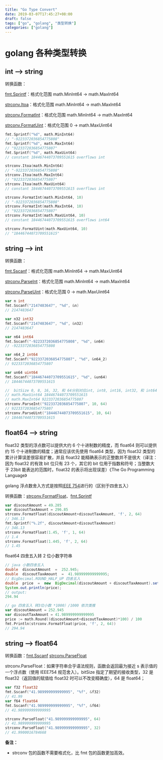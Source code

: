 ```yaml
---
title: "Go Type Convert"
date: 2019-03-07T17:45:27+08:00
draft: false
tags: ["go", "golang", "类型转换"]
categories: ["golang"]
---
```


# golang 各种类型转换

## int --> string

转换函数：

[fmt.Sprintf](https://golang.google.cn/pkg/fmt/#Sprintf "fmt.Sprintf")：格式化范围 math.MinInt64 -> math.MaxInt64

[strconv.Itoa](https://golang.google.cn/pkg/strconv/#Itoa "strconv.Itoa")：格式化范围 math.MinInt64 -> math.MaxInt64

[strconv.FormatInt](https://golang.google.cn/pkg/strconv/#FormatInt "strconv.FormatInt")：格式化范围 math.MinInt64 -> math.MaxInt64

[strconv.FormatUint](https://golang.google.cn/pkg/strconv/#FormatUint "strconv.FormatUint")：格式化范围 0 -> math.MaxUint64

```go
fmt.Sprintf("%d", math.MinInt64)
// "-9223372036854775808"
fmt.Sprintf("%d", math.MaxInt64)
// "9223372036854775807"
fmt.Sprintf("%d", math.MaxUint64)
// constant 18446744073709551615 overflows int

strconv.Itoa(math.MinInt64)
// "-9223372036854775808"
strconv.Itoa(math.MaxInt64)
// "9223372036854775807"
strconv.Itoa(math.MaxUint64)
// constant 18446744073709551615 overflows int

strconv.FormatInt(math.MinInt64, 10)
// "-9223372036854775808"
strconv.FormatInt(math.MaxInt64, 10)
// "9223372036854775807"
strconv.FormatInt(math.MaxUint64, 10)
// constant 18446744073709551615 overflows int64

strconv.FormatUint(math.MaxUint64, 10)
// "18446744073709551615"
```

## string --> int

转换函数：

[fmt.Sscanf](https://golang.google.cn/pkg/fmt/#Sscanf "fmt.Sscanf")：格式化范围 math.MinInt64 -> math.MaxUint64

[strconv.ParseInt](https://golang.google.cn/pkg/strconv/#ParseInt "strconv.ParseInt")：格式化范围 math.MinInt64 -> math.MaxInt64

[strconv.ParseUint](https://golang.google.cn/pkg/strconv/#ParseUint "strconv.ParseUint")：格式化范围 0 -> math.MaxUint64

```go
var n int
fmt.Sscanf("2147483647", "%d", &n)
// 2147483647

var n32 int32
fmt.Sscanf("2147483647", "%d", &n32)
// 2147483647

var n64 int64
fmt.Sscanf("-9223372036854775808", "%d", &n64)
// -9223372036854775808

var n64_2 int64
fmt.Sscanf("9223372036854775807", "%d", &n64_2)
// 9223372036854775807

var un64 uint64
fmt.Sscanf("18446744073709551615", "%d", &un64)
// 18446744073709551615

//  bitSize 0, 8, 16, 32, 和 64分别对应int, int8, int16, int32, 和 int64
// math.MaxUint64 18446744073709551615
// math.MaxInt64 9223372036854775807
strconv.ParseInt("9223372036854775807", 10, 64)
// 9223372036854775807
strconv.ParseUint("18446744073709551615", 10, 64)
// 18446744073709551615
```

## float64 --> string

float32 类型的浮点数可以提供大约 6 个十进制数的精度，而 float64 则可以提供约 15 个十进制数的精度；通常应该优先使用 float64 类型，因为 float32 类型的累计计算误差很容易扩散，并且 float32 能精确表示的正整数并不是很大（译注：因为 float32 的有效 bit 位只有 23 个，其它的 bit 位用于指数和符号；当整数大于 23bit 能表达的范围时，float32 的表示将出现误差）《The Go Programming Language》

golang 浮点数舍入方式是按照[IEEE 754](https://zh.wikipedia.org/wiki/IEEE_754 "IEEE 754")进行的（区别于四舍五入）

转换函数：[strconv.FormatFloat](https://golang.google.cn/pkg/strconv/#FormatFloat "strconv.FormatFloat")、[fmt.Sprintf](https://golang.google.cn/pkg/fmt/#Sprintf "fmt.Sprintf")

```go
var discoutAmount = 49.285
var discoutTaxAmount = 296.85
strconv.FormatFloat(discoutAmount+discoutTaxAmount, 'f', 2, 64)
// 346.13
fmt.Sprintf("%.2f", discoutAmount+discoutTaxAmount)
// 346.13
strconv.FormatFloat(1.45, 'f', 1, 64)
// 1.4
strconv.FormatFloat(1.445, 'f', 2, 64)
// 1.45
```

float64 四舍五入转 2 位小数字符串

```java
// java 小数四舍五入
double  discoutAmount  =  252.945;
double  discoutTaxAmount  =  41.989999999999995;
// BigDecimal.ROUND_HALF_UP 四舍五入
double  price  =  new  BigDecimal(discoutAmount + discoutTaxAmount).setScale(2, BigDecimal.ROUND_HALF_UP).doubleValue();
System.out.println(price);
// output:
294.94
```

```go
// go 四舍五入 转3位小数 *1000）/1000 依次类推
var discoutAmount = 252.945
var discoutTaxAmount = 41.989999999999995
price := math.Round((discoutAmount+discoutTaxAmount)*100) / 100
fmt.Println(strconv.FormatFloat(price, 'f', 2, 64))
// 294.94
```

## string --> float64

转换函数：[fmt.Sscanf](https://golang.google.cn/pkg/fmt/#Sscanf "fmt.Sscanf") [strconv.ParseFloat](https://golang.google.cn/pkg/strconv/#ParseFloat "strconv.ParseFloat")

strconv.ParseFloat：如果字符串合乎语法规则，函数会返回最为接近 s 表示值的一个浮点数（使用 IEEE754 规范舍入）。bitSize 指定了期望的接收类型，32 是 float32（返回值的赋值给 float32 时可以不改变精确度），64 是 float64；

```go
var f32 float32
fmt.Sscanf("41.989999999999995", "%f", &f32)
// 41.99
var f64 float64
fmt.Sscanf("41.989999999999995", "%f", &f64)
// 41.989999999999995

strconv.ParseFloat("41.989999999999995", 64)
// 41.989999999999995
strconv.ParseFloat("41.989999999999995", 32)
// 41.9900016784668
```

**备注：**

- strconv 包的函数不需要格式化，比 fmt 包的函数更加高效。
